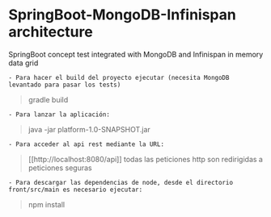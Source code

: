 # SpringBoot-MongoDB-Infinispan architecture

SpringBoot concept test integrated with MongoDB and Infinispan in memory data grid

	- Para hacer el build del proyecto ejecutar (necesita MongoDB levantado para pasar los tests)
		
> gradle build
		
	- Para lanzar la aplicación:
		
> java -jar platform-1.0-SNAPSHOT.jar
			
	- Para acceder al api rest mediante la URL:
		
> [[http://localhost:8080/api]] todas las peticiones http son redirigidas a peticiones seguras
		
	- Para descargar las dependencias de node, desde el directorio front/src/main es necesario ejecutar:
	
> npm install